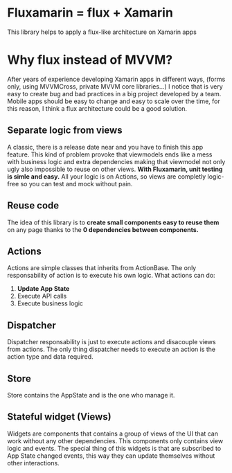 # Fluxamarin = flux + Xamarin

This library helps to apply a flux-like architecture on Xamarin apps


# Why flux instead of MVVM?

After years of experience developing Xamarin apps in different ways, (forms only, using MVVMCross, private MVVM core libraries...) I notice that is very easy to create bug and bad practices in a big project developed by a team.
Mobile apps should be easy to change and easy to scale over the time, for this reason, I think a flux architecture could be a good solution.

## Separate logic from views

A classic, there is a release date near and you have to finish this app feature. 
This kind of problem provoke that viewmodels ends like a mess with business logic and extra dependencies making that viewmodel not only ugly also impossible to reuse on other views.
**With Fluxamarin, unit testing is simle and easy.**
All your logic is on Actions, so views are completly logic-free so you can test and mock without pain.
## Reuse code

The idea of this library is to **create small components easy to reuse them** on any page thanks to the **0 dependencies between components.**

## Actions

Actions are simple classes that inherits from ActionBase.
The only responsability of action is to execute his own logic.
What actions can do:

 1. **Update App State** 
 2. Execute API calls 
 3. Execute business logic

## Dispatcher

Dispatcher responsability is just to execute actions and disacouple views from actions. 
The only thing dispatcher needs to execute an action is the action type and data required.

## Store

Store contains the AppState and is the one who manage it.

## Stateful widget (Views)
Widgets are components that contains a group of views of the UI that can work without any other dependencies.
This components only contains view logic and events.
The special thing of this widgets is that are subscribed to App State changed events, this way they can update themselves without other interactions.
